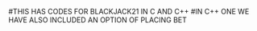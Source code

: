 #THIS HAS CODES FOR BLACKJACK21 IN C AND C++
#IN C++ ONE WE HAVE ALSO INCLUDED AN OPTION OF PLACING BET
